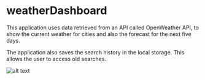 # weatherDashboard

This application uses data retrieved from an API called OpenWeather API,
to show the current weather for cities and also the forecast for the next five days.

The application also saves the search history in the local storage. This allows the user to access old searches.

![alt text](https://github.com/AlvaroFernandes/weatherDashboard/edit/master/weatherDashboard.jpg)

